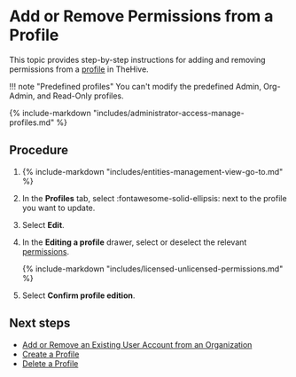 # Add or Remove Permissions from a Profile

<!-- md:license Gold --> <!-- md:license Platinum -->

This topic provides step-by-step instructions for adding and removing permissions from a [profile](about-profiles.md) in TheHive.

!!! note "Predefined profiles"
    You can't modify the predefined Admin, Org-Admin, and Read-Only profiles.

{% include-markdown "includes/administrator-access-manage-profiles.md" %}

<h2>Procedure</h2>

1. {% include-markdown "includes/entities-management-view-go-to.md" %}

2. In the **Profiles** tab, select :fontawesome-solid-ellipsis: next to the profile you want to update.

3. Select **Edit**.

4. In the **Editing a profile** drawer, select or deselect the relevant [permissions](about-profiles.md#profile-permissions).

    {% include-markdown "includes/licensed-unlicensed-permissions.md" %}

5. Select **Confirm profile edition**.

<h2>Next steps</h2>

* [Add or Remove an Existing User Account from an Organization](../organizations/add-remove-an-existing-user-account-from-an-organization.md)
* [Create a Profile](create-a-profile.md)
* [Delete a Profile](delete-a-profile.md)